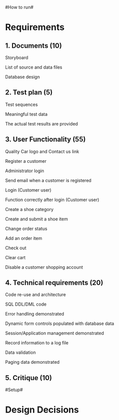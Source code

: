 #How to run#

# Requirements #

## 1. Documents (10) ##

Storyboard

List of source and data files

Database design

## 2. Test plan (5) ##

Test sequences

Meaningful test data

The actual test results are provided

## 3. User Functionality (55) ##

Quality Car logo and Contact us link

Register a customer

Administrator login

Send email when a customer is registered

Login (Customer user)

Function correctly after login (Customer user) 

Create a shoe category

Create and submit a shoe item

Change order status

Add an order item

Check out

Clear cart

Disable a customer shopping account

## 4. Technical requirements (20) ##

Code re-use and architecture

SQL DDL/DML code

Error handling demonstrated

Dynamic form controls populated with database data

Session/Application management demonstrated

Record information to a log file

Data validation

Paging data demonstrated

## 5. Critique (10) ##

#Setup#

# Design Decisions #
